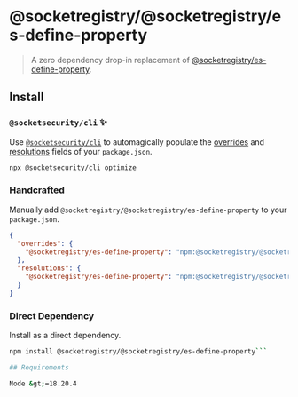# @socketregistry/@socketregistry/es-define-property

> A zero dependency drop-in replacement of
> [@socketregistry/es-define-property](https://www.npmjs.com/package/@socketregistry/es-define-property).

## Install

### `@socketsecurity/cli` :sparkles:

Use [`@socketsecurity/cli`](https://www.npmjs.com/package/@socketsecurity/cli)
to automagically populate the
[overrides](https://docs.npmjs.com/cli/v9/configuring-npm/package-json#overrides)
and [resolutions](https://yarnpkg.com/configuration/manifest#resolutions) fields
of your `package.json`.

```sh
npx @socketsecurity/cli optimize
```

### Handcrafted

Manually add `@socketregistry/@socketregistry/es-define-property` to your
`package.json`.

```json
{
  "overrides": {
    "@socketregistry/es-define-property": "npm:@socketregistry/@socketregistry/es-define-property@^1"
  },
  "resolutions": {
    "@socketregistry/es-define-property": "npm:@socketregistry/@socketregistry/es-define-property@^1"
  }
}
```

### Direct Dependency

Install as a direct dependency.

````sh
npm install @socketregistry/@socketregistry/es-define-property```

## Requirements

Node &gt;=18.20.4
````
